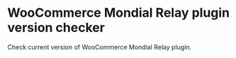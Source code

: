 # WooCommerce Mondial Relay plugin version checker

Check current version of WooCommerce Mondial Relay plugin.
